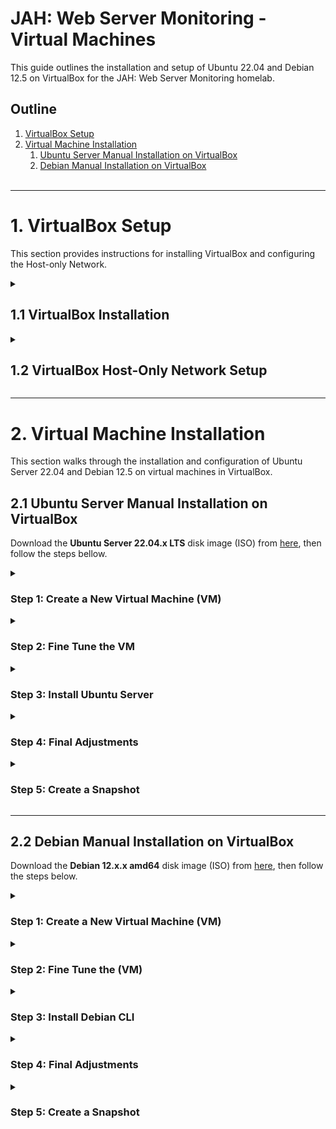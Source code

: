 # JAH: Web Server Monitoring - Virtual Machines

This guide outlines the installation and setup of Ubuntu 22.04 and Debian 12.5 on VirtualBox for the JAH: Web Server Monitoring homelab.


## Outline

1. [VirtualBox Setup](#1-virtualbox-setup)
2. [Virtual Machine Installation](#2-virtual-machine-installation)
	1. [Ubuntu Server Manual Installation on VirtualBox](#21-ubuntu-server-manual-installation-on-virtualbox)
	2. [Debian Manual Installation on VirtualBox](#22-debian-cli-manual-installation-on-virtualbox)
<br><br>

-----------------------------------------------------------------------------------------------------

# 1. VirtualBox Setup

This section provides instructions for installing VirtualBox and configuring the Host-only Network.


<!---------- 1.1 VirtualBox Installation ---------->
<details>
	<summary>
		<h2>1.1 VirtualBox Installation</h2>
	</summary>
	<span style="color:gray">

To install the **Oracle VM VirtualBox Manager**, download the installation package from [here](https://www.virtualbox.org/wiki/Downloads), then install it according to your system.

After installing the **VirtualBox Manager**, install the **Extension Pack** to expand the VirtualBox advanced features:

1. Download the Extension Pack from [here](https://www.virtualbox.org/wiki/Downloads).
2. Open the VirtualBox Manager, then click on the **Tools** menu and click **Extensions**.
3. On Extensions, click Install and select the downloaded extension package file, then follow the instructions.
	</span>
</details>


<!---------- 1.2 VirtualBox Host-Only Network Setup ---------->
<details>
	<summary>
		<h2>1.2 VirtualBox Host-Only Network Setup</h2>
	</summary>
	<span style="color:gray">

To create a **Host-only Network**, open **VirtualBox Manager**, go to the **Tools** menu, then click on **Network**. Select the **Host-only Networks** tab, click **Create** to create **vboxnet0**, and then click **Create** again to create **vboxnet1**. Let's configure the later one:

1. On **Adapter** select **Configure Adapter Manually** and set:
    - **IPv4 Address:** 192.168.57.1 (This will be the IP address of the host machine)
    - **IPv4 Network Mask:** 255.255.255.0
    - **IPv6 Address:** (Leave empty)
    - **IPv6 Prefix Length:** 0
2. On **DHCP Server** check the **Enable Server** checkbox and set:
    - **Server Address:** 192.168.57.2
    - **Server Mask:** 255.255.255.0
    - **Lower Address Bound:** 192.168.57.3
    - **Upper Address Bound:** 192.168.57.254
	</span>
</details>


-----------------------------------------------------------------------------------------------------


# 2. Virtual Machine Installation

This section walks through the installation and configuration of Ubuntu Server 22.04 and Debian 12.5 on virtual machines in VirtualBox.

## 2.1 Ubuntu Server Manual Installation on VirtualBox

Download the **Ubuntu Server 22.04.x LTS** disk image (ISO) from [here](https://cdimage.ubuntu.com/ubuntu-server/jammy/daily-live/current/), then follow the steps bellow.


<!---------- Step 1: Create a New Virtual Machine (VM) ---------->
<details>
	<summary>
		<h3>Step 1: Create a New Virtual Machine (VM)</h3>
	</summary>
	<span style="color:grey">

Open **VirtualBox Manager** and click on **New**.
1. On **Virtual machine Name and operating system**, set:
    - **Name:** Ubuntu Server (SOC Tools)
    - **Machine Folder:** (Select the location to install the VM)
    - **ISO Image:** (Leave \<not selected\>)
    - **Type:** Linux
    - **Version:** Ubuntu (64-bit)
    - Click **Next**.
2. On **Hardware**, set:
    - **Base Memory:** 4096 MB (or more)
    - **Processors:** 2 (or more)
    - Click **Next**.
3. On **Virtual Hard disk**, set:
    - Select **Create a Virtual Hard Disk Now**
    - **Disk Size:** 40 GB (or more)
    - Click **Next**.
4. On **Summary**:
    - Review and click **Finish**.
	</span>
</details>


<!---------- Step 2: Fine Tune the VM ---------->
<details>
	<summary>
		<h3>Step 2: Fine Tune the VM</h3>
	</summary>
	<span style="color:grey">

On **VirtualBox Manager**, select the created VM and click on **Settings**.
1. On **General** > **Advanced**, set:
    - **Shared Clipboard:** Bidirectional
    - **Drag'n'Drop:** Bidirectional
2. On **Storage**:
    - Click on **Controller: IDE** > **Empty**.
    - Then click on the **blue disk** under **Attributes** at the right side, click **Choose a disk file...**, and select the **Ubuntu Server image file**.
3. On **Network** > **Adapter 1** (enp0s3), set:
    - Check **Enable Network Adapter**.
    - **Attacket to:** NAT
4. On **Network** > **Adapter 2** (enp0s8), set:
    - Check **Enable Network Adapter**.
    - **Attached to:** Host-only Adapter
    - **Name:** vboxnet1
5. Then click **OK** to finish.
	</span>
</details>


<!---------- Step 3: Install Ubuntu Server ---------->
<details>
	<summary>
		<h3>Step 3: Install Ubuntu Server</h3>
	</summary>
	<span style="color:grey">

On **VirtualBox Manager**, click on **Sart**.
1. Hit Enter on **Try or install Ubuntu Server**.
2. Select the **language**.
3. On **Installer update available**, hit Enter on **Continue without updating**.
4. On **Keyboard configuration**, select the **Layout** and the **Variant**, then hit Enter on **Done**.
5. On **Choose type of install**, leave **Ubuntu Server** selected and hit Enter on **Done**.
6. On **Network connections**, just check the IP addresses and hit Enter on **Done**.
7. On **Configure proxy**, leave it empty and hit Enter on **Done**.
8. On **Configure Ubuntu archive mirror**, just hit Enter on **Done**.
9. On **Guided storage configuration**, leave the default and hit Enter on **Done**.
10. On **Storage configuration**, just hit Enter on **Done**.
    - On the message box **Confirm destructive action** hit Enter on **Continue**.
11. On **Profile setup**, fill up the fields ant hit Enter on **Done**.
12. On **Upgrade to Ubuntu Pro**, select **Skip for now** and hit Enter on **Continue**.
13. On **SSH Setup**, select **Install OpenSSH server**, then hit Enter on **Done**.
14. On **Featured Server Snaps**, just hit Enter on **Done** and the installation will begin.
14. On **Install complete!**, hit Enter on **Cancel update and reboot**. It will take some time to **reboot**.
15. Remove the installation medium if needed on **Devices** > **Optical Drives**, then press **ENTER**.
	</span>
</details>


<!---------- Step 4: Final Adjustments ---------->
<details>
<summary>
<h3>Step 4: Final Adjustments</h3>
</summary>
<span style="color:grey">

After rebooting **log in** with your credentials.

1. **Update** the system:
    ```bash
    $ sudo apt update && sudo apt upgrade -y
    ```
2. Install helpful **network and other packages**:
    ```bash
    $ sudo apt install net-tools network-manager ntpdate jq
    ```
3. Update **date and time** if needed:
    ```bash
    $ date
    $ sudo ntpdate time.nist.gov
    ```
4. Set the **static IP address** to the Host-only Interface (**enp0s8**):
    1. Open the netplan .yaml file:
        ```bash
        $ sudo nano /etc/netplan/*yaml
        ```
        - Set the following parameters:
        ```yml
        network:
          ethernets:
            enp0s3:
              dhcp4: true
            enp0s8:
              dhcp4: no
              addresses: [192.168.57.3/24]
          version: 2
        ```
    2. Apply the netplan changes, restart the NetworkManager, and check the **enp0s8** interface IP address:
        ```bash
        $ sudo netplan apply
        $ sudo systemctl restart NetworkManager
        $ ifconfig
        ```
	3. (Optional) To access the VM from the Host Machine using SSH, run the command below from the host machine:
        ```bash
        $ ssh user@192.168.57.3
        ```
5. (Optional) Improve shell with **zshell**:
    1. Install zsh:
        ```bash
        $ sudo apt install zsh
        ```
    2. Install zshell plugins:
        ```bash
        $ sudo apt install zsh-syntax-highlighting zsh-autosuggestions
        ```
    3. Install fonts, qterminal, and gnome-tweaks:
        ```bash
        $ sudo apt install qterminal fonts-firacode gnome-tweaks
        ```
    4. Change the default login shell (use `echo $SHELL` to display the current shell):
        ```bash
        $ chsh -s /bin/zsh
        ```
    5. Copy the content of `.zshrc` from [here](https://pastebin.com/rhrWSiaL), create a new `~/.zshrc` file and paste the copied content.
    6. Log out and log back into the server. Type the command below to display your current shell:
        ```bash
        $ echo $SHELL
        ```
6. Install **Guest Additions**:
    1. On the VM menu click on **Device** > **Insert Guest Additions CD Image...**.
    2. Create the `/media/cdrom` folder and mount the ISO image with the guest additions:
        ```bash
        $ sudo mkdir /media/cdrom
        $ sudo mount /dev/cdrom /media/cdrom
        ```
    3. Install the dependencies for VirtualBox guest additions:
        ```bash
        $ sudo apt update
        $ sudo apt install -y build-essential linux-headers-`uname -r`
        ```
    4. Install guest additions and reboot the VM:
        ```bash
        $ sudo /media/cdrom/VBoxLinuxAdditions.run
        $ sudo shutdown -r now
        ```
7. Configure **VirtualBox shared folder**:
    1. On the VM top menu, click on **Machine** > **Settings...**.
        1. Go to **Shared Folders** and click on the **blue folder with the plus sign** at the right.
        2. Chose the **Folder Path**, type the **Folder Name**, and check **Make Permanten** only.
    2. Back on the guest's terminal, mount the directory on a folder with a name different than the **Folder Name** set previously on the VirtualBox interface:
        1. Create a directory at your user directory `~/` to be the mounting point:
            ```bash
            $ sudo mkdir /home/<username>/shared
            ```
        2. Mount the host's shared folder with the command below to change its uid and gid to 1000:
            ```bash
            $ sudo mount -t vboxsf -o rw,uid=1000,gid=1000 <shared_host> /home/<username>/shared
            ```
        - Replace `<shared_host>` by the **Folder Name** set on the VirtualBox interface and `<username>` by your username.
    3. To make this permanent, let's set to mount the shared directory on startup.
        1. Edit the `fstab` file in the `/etc` directory:
            ```bash
            $ sudo nano /etc/fstab
            ```
            - At the end of the file, add the line below using the tab to separate the fields and replace <shared_host> with **Folder Name** defined earlier and save:
            ```bash
            <shared_host>	/home/<username>/shared	vboxsf	defaults	0	0
            ```
        2. Edit `modules`:
            ```bash
            $ sudo nano /etc/modules
            ```
            - At the end of the file, add the following line and save:
            ```bash
            vboxsf
            ```
        3. After rebooting the VM, the VirtualBox shared folder should mount automatically:
        	```bash
        	$ sudo shutdown -r now
        	```
	</span>
</details>


<!---------- Step 5: Create a Snapshot ---------->
<details>
	<summary>
		<h3>Step 5: Create a Snapshot</h3>
	</summary>
	<span style="color:grey">

On the VM top menu, go to **Machine** > **Take a Snapshot...**, enter the snapshot name and description, then click **OK**.
	</span>
</details>


----------------------------------------------------------------------------------------------------


## 2.2 Debian Manual Installation on VirtualBox

Download the **Debian 12.x.x amd64** disk image (ISO) from [here](https://cdimage.debian.org/debian-cd/), then follow the steps below.


<!---------- Step 1: Create a New Virtual Machine (VM) ---------->
<details>
<summary>
<h3>Step 1: Create a New Virtual Machine (VM)</h3>
</summary>
<span style="color:grey">

Open the **VirtualBox Manager**, then click on **New**.

1. On **Virtual machine Name and operating system**, set:
    - **Name:** Debian (Web Server)
    - **Machine Folder:** (Select the location to install the VM)
    - **ISO Image:** (Leave \<not selected\> to make a manual installation)
    - **Type:** Linux
    - **Version:** Debian (64-bit)
    - Click **Next**.
2. On **Hardware**, set:
    - **Base Memory:** 2048 MB (or more)
    - **Processors:** 1 (or more)
    - Click **Next**.
3. On **Virtual Hard disk**, set:
    - Select **Create a Virtual Hard Disk Now**
    - **Disk Size:** 20 GB (or more)
    - Click **Next**.
4. On **Summary**:
    - Review and click **Finish**
	</span>
</details>


<!---------- Step 2: Fine Tune the (VM) ---------->
<details>
<summary>
<h3>Step 2: Fine Tune the (VM)</h3>
</summary>
<span style="color:grey">

On **VirtualBox Manager**, click on **Settings**.

1. On **General** > **Advanced**, set:
    - **Shared Clipboard:** Bidirectional
    - **Drag'n'Drop:** Bidirectional
2. On **Storage**:
    - Click on **Controller: IDE** > **Empty**.
    - Then click on the **blue disk** under **Attributes** at the right side, click **Choose a disk file...**, and select the **image file**.
3. On **Network** > **Adapter 1** (enp0s3), set:
    - Check **Enable Network Adapter**.
    - **Attacket to:** NAT
4. On **Network** > **Adapter 2** (enp0s8), set:
    - Check **Enable Network Adapter**.
    - **Attached to:** Host-only Adapter
    - **Name:** vboxnet1
5. Then click **OK** to finish.
	</span>
</details>


<!---------- Step 3: Install Debian CLI ---------->
<details>
<summary>
<h3>Step 3: Install Debian CLI</h3>
</summary>
<span style="color:grey">

On **VirtualBox Manager**, click on **Sart**.

1. When the Debian installer menu appears, select **Install** to start the installation process.
2. Select **language**.
3. Select **your location**.
4. On **Configure the keyboard**, select **keymap** to use.
5. On **Configure the network**, select **enp0s3** interface, create a **hostname** and **domain name**.
6. On **Set up users and password**, define the **password** of the **root account**.
7. On **Set up users and password**, set the **user name**, **username**, and **password** of the **new user**.
8. On **Partition disks** chose **Guided - use entire disk**, select the **partition**, and **partition scheme**. Then hit enter on **Finish partitioning and write changes to disk** to apply the configurations.
9. On **Configure the package manager**, hit enter on **No**, select the **mirror country**, and the **Debian archive mirror**. Then leave **HTTP proxy information** empty and hit enter on **Continue** to start the installation.
12. On **Software selection** select only **web server**, **SSH server**, and **standard system utilities**, then hit Enter on **Continue**.
13. On **Configuring grup-pc**, select **Yes** to install the GRUB boot loader, then select the `/dev/sda` device for the boot loader installation.
14. On **Finish the installation**, hit **Continue** to finish the installation.
	</span>
</details>


<!---------- Step 4: Final Adjustments ---------->
<details>
<summary>
<h3>Step 4: Final Adjustments</h3>
</summary>
<span style="color:grey">

After rebooting **log in** with your credentials.

1. First, add the `sbin` folders to the `$PATH` environment variable by adding the command below at the end of the `.profile` file in the user account folder:
    ```bash
    $ nano /home/<username>/.profile
    ```
    - Add the line below at the end of the file:
    ```bash
    export PATH=$PAHT:/usr/local/sbin:/usr/sbin:/sbin
    ```
2. Now log into the root account and **update the system**:
    ```bash
    $ su -
    \# apt update && apt upgrade
    ```
3. Install the **sudo package**, add your user account to the **sudo group**, and **reboot** the system:
    ```bash
    \# apt install sudo
    \# usermod -aG sudo <username>
    \# reboot
    ```
4. Install helpful **network and other packages**:
    ```bash
    $ sudo apt install net-tools network-manager netplan.io systemd-resolved git
    ```
4. Set the **static IP address** to the Host-only Interface (**enp0s8**):
    1. Unmask and enable network services:
        ```bash
        $ sudo systemctl unmask systemd-networkd.service
        $ sudo systemctl unmask systemd-resolved.service
        $ sudo systemctl enable systemd-networkd.service
        $ sudo systemctl mask networking
        $ sudo systemctl enable systemd-resolved.service
        ```
    2. Migrate to Netplan.io:
        ```bash
        $ sudo ENABLE_TEST_COMMANDS=1 netplan migrate && sudo netplan try
        ```
        - Press `Enter` to save the changes.
    3. Fix the permissions for the created netplan file:
        ```bash
        $ sudo chmod 600 /etc/netplan/*
        ```
    4. Open the netplan .yaml file to set the static IP address:
        ```bash
        $ sudo nano /etc/netplan/*yaml
        ```
        - Set the following parameters:
        ```yml
        network:
          ethernets:
            enp0s3:
              dhcp4: true
            enp0s8:
              dhcp4: no
              addresses: [192.168.57.4/24]
          version: 2
        ```
    5. Reboot the system, then check the IP address:
        ```bash
        $ sudo reboot
        $ ifconfig
        ```
    6. (Optional) To access the VM from the Host Machine using SSH run:
		```bash
		$ ssh user@192.168.57.4
		```
6. (Optional) Improve shell with zshell:
    1. Install zsh:
        ```bash
        $ sudo apt install zsh
        ```
    2. Install zshell plugins:
        ```bash
        $ sudo apt install zsh-syntax-highlighting zsh-autosuggestions
        ```
    3. Install fonts, qterminal, and gnome-tweaks:
        ```bash
        $ sudo apt install qterminal fonts-firacode gnome-tweaks
        ```
    4. Change the default login shell for the user and root accounts:
        ```bash
        $ chsh -s /bin/zsh
        ```
    5. Copy the content of `.zshrc` from [here](https://pastebin.com/rhrWSiaL), create a new `~/.zshrc` for the user and root accounts, and paste the copied content.
    6. Log out and log back into the server. Type the command below to display your current shell:
        ```bash
        $ echo $SHELL
        ```
7. Install Guest Additions:
    1. On the VM menu click on **Device** > **Insert Guest Additions CD Image...**.
    2. Mount the ISO image with the guest additions:
        ```bash
        $ sudo mount /dev/cdrom /media/cdrom
        ```
    3. Install guest additions:
        ```bash
        $ sudo /media/cdrom/VBoxLinuxAdditions.run
        ```
8. Configure shared folder:
    1. On the VM menu click on **Machine** > **Settings...**.
        1. Go to **Shared Folders** and click on the **blue folder with the plus sign** at the right.
        2. Chose the **Folder Path**, type the **Folder Name**, leave only **Make Permanten** checked, then click **OK**.
        3. Click **OK** to leave save the changes.
    2. Back on terminal, mount the directory on a folder with a name different than the **Folder Name** set previously:
        1. Create a directory at your user directory `~/` to be the mounting point:
            ```bash
            $ mkdir ~/shared
			```
		2. Mount the host-shared folder with the command below to have its uid and gui equal to 1000:
			```bash
            $ sudo mount -t vboxsf -o rw,uid=1000,gid=1000 <shared_host> ~/shared
            ```
        	- In this case `shared_host` is the **Folder Name** set on VirtualBox and `~/shared` the mount point.
	3. (TODO) To make it permanent, set to mount the shared directory on startup following the steps below:
        1. Edit the `fstab` file in the `/etc` directory:
            ```bash
            $ sudo nano /etc/fstab
            ```
            - At the end of the file, add the line below using the tab to separate the fields and replace <shared_host> with **Folder Name** defined earlier and save:
            ```bash
            <shared_host>	/home/<username>/shared	vboxsf	defaults	0	0
            ```
        2. Edit `modules`:
            ```bash
            $ sudo nano /etc/modules
            ```
            - At the end of the file, add the following line and save:
            ```bash
            vboxsf
            ```
        3. After rebooting the VM, the VirtualBox shared folder should mount automatically:
        	```bash
        	$ sudo shutdown -r now
        	```
	</span>
</details>


<!---------- Step 5: Create a Snapshot ---------->
<details>
<summary>
<h3>Step 5: Create a Snapshot</h3>
</summary>
<span style="color:grey">

On the VM top menu, go to **Machine** > **Take a Snapshot...**, enter the snapshot name and description, then click **OK**.
	</span>
</details>
